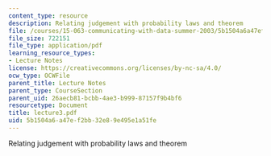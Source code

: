 ```yaml
---
content_type: resource
description: Relating judgement with probability laws and theorem
file: /courses/15-063-communicating-with-data-summer-2003/5b1504a6a47ef2bb32e89e495e1a51fe_lecture3.pdf
file_size: 722151
file_type: application/pdf
learning_resource_types:
- Lecture Notes
license: https://creativecommons.org/licenses/by-nc-sa/4.0/
ocw_type: OCWFile
parent_title: Lecture Notes
parent_type: CourseSection
parent_uid: 26aecb81-bcbb-4ae3-b999-87157f9b4bf6
resourcetype: Document
title: lecture3.pdf
uid: 5b1504a6-a47e-f2bb-32e8-9e495e1a51fe
---
```

Relating judgement with probability laws and theorem